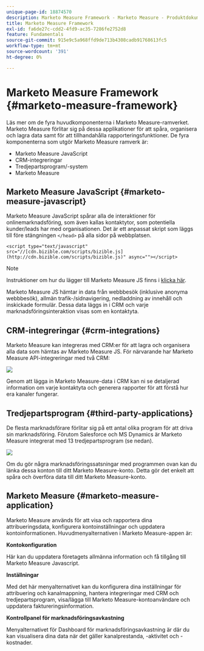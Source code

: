 ```yaml
---
unique-page-id: 18874570
description: Marketo Measure Framework - Marketo Measure - Produktdokumentation
title: Marketo Measure Framework
exl-id: fa6de27c-cdd2-4fd9-ac35-7286fe2752d8
feature: Fundamentals
source-git-commit: 915e9c5a968ffd9de713b4308cadb91768613fc5
workflow-type: tm+mt
source-wordcount: '391'
ht-degree: 0%

---
```


# Marketo Measure Framework {#marketo-measure-framework}

Läs mer om de fyra huvudkomponenterna i Marketo Measure-ramverket. Marketo Measure förlitar sig på dessa applikationer för att spåra, organisera och lagra data samt för att tillhandahålla rapporteringsfunktioner. De fyra komponenterna som utgör Marketo Measure ramverk är:

* Marketo Measure JavaScript
* CRM-integreringar
* Tredjepartsprogram/-system
* Marketo Measure

## Marketo Measure JavaScript {#marketo-measure-javascript}

Marketo Measure JavaScript spårar alla de interaktioner för onlinemarknadsföring, som även kallas kontaktytor, som potentiella kunder/leads har med organisationen. Det är ett anpassat skript som läggs till före stängningen `</head>` på alla sidor på webbplatsen.

`<script type="text/javascript" src="//[cdn.bizible.com/scripts/bizible.js](http://cdn.bizible.com/scripts/bizible.js)" async=""></script>`

>[!NOTE]
>
>Instruktioner om hur du lägger till Marketo Measure JS finns i [klicka här](/help/marketo-measure-tracking/setting-up-tracking/adding-marketo-measure-script.md).

Marketo Measure JS hämtar in data från webbbesök (inklusive anonyma webbbesök), allmän trafik-/sidnavigering, nedladdning av innehåll och inskickade formulär. Dessa data läggs in i CRM och varje marknadsföringsinteraktion visas som en kontaktyta.

## CRM-integreringar {#crm-integrations}

Marketo Measure kan integreras med CRM:er för att lagra och organisera alla data som hämtas av Marketo Measure JS. För närvarande har Marketo Measure API-integreringar med två CRM:

![](assets/1-2.png)

Genom att lägga in Marketo Measure-data i CRM kan ni se detaljerad information om varje kontaktyta och generera rapporter för att förstå hur era kanaler fungerar.

## Tredjepartsprogram {#third-party-applications}

De flesta marknadsförare förlitar sig på ett antal olika program för att driva sin marknadsföring. Förutom Salesforce och MS Dynamics är Marketo Measure integrerat med 13 tredjepartsprogram (se nedan).

![](assets/2-1.png)

Om du gör några marknadsföringssatsningar med programmen ovan kan du länka dessa konton till ditt Marketo Measure-konto. Detta gör det enkelt att spåra och överföra data till ditt Marketo Measure-konto.

## Marketo Measure {#marketo-measure-application}

Marketo Measure används för att visa och rapportera dina attribueringsdata, konfigurera kontoinställningar och uppdatera kontoinformationen. Huvudmenyalternativen i Marketo Measure-appen är:

**Kontokonfiguration**

Här kan du uppdatera företagets allmänna information och få tillgång till Marketo Measure Javascript.

**Inställningar**

Med det här menyalternativet kan du konfigurera dina inställningar för attribuering och kanalmappning, hantera integreringar med CRM och tredjepartsprogram, visa/lägga till Marketo Measure-kontoanvändare och uppdatera faktureringsinformation.

**Kontrollpanel för marknadsföringsavkastning**

Menyalternativet för Dashboard för marknadsföringsavkastning är där du kan visualisera dina data när det gäller kanalprestanda, -aktivitet och -kostnader.
